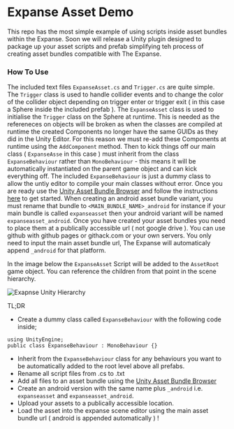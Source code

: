 # Expanse Asset Demo
This repo has the most simple example of using scripts inside asset bundles within the Expanse. Soon we will release a Unity plugin designed to package up your asset scripts and prefab simplifying teh process of creating asset bundles compatible with The Expanse.

### How To Use

The included text files `ExpanseAsset.cs` and `Trigger.cs` are quite simple. The `Trigger` class is used to handle collider events and to change the color of the collider object depending on trigger enter or trigger exit ( in this case a Sphere inside the included prefab ). The `ExpanseAsset` class is used to initialise the `Trigger` class on the Sphere at runtime. This is needed as the refereneces on objects will be broken as when the classes are compiled at runtime the created Components no longer have the same GUIDs as they did in the Unity Editor. For this reason we must re-add these Components at runtime using the `AddComponent` method. Then to kick things off our main class ( `ExpanseAsse` in this case ) must inherit from the class `ExpanseBehaviour` rather than `MonoBehaviour` - this means it will be automatically instantiated on the parent game object and can kick everything off. The included `ExpanseBehaviour` is just a dummy class to allow the untiy editor to compile your main classes without error. Once you are ready use the [Unity Asset Bundle Browser](https://assetstore.unity.com/packages/tools/utilities/asset-bundle-browser-93571) and follow the instructions [here](https://docs.unity3d.com/Manual/AssetBundles-Browser.html) to get started. When creating an android asset bundle variant, you must rename that bundle to `<MAIN_BUNDLE_NAME>_android` for instance if your main bundle is called `expanseasset` then your android variant will be named `expanseasset_android`. Once you have created your asset bundles you need to place them at a publically accessible url ( not google drive ). You can use github with github pages or githack.com or your own servers. You only need to input the main asset bundle url, The Expanse will automaticaly append `_android` for that platform.

In the image below the `ExpanseAsset` Script will be added to the `AssetRoot` game object. You can reference the children from that point in the scene hierarchy.


![Exapnse Unity Hierarchy](https://i.imgur.com/IxErGkk.jpg)

TL;DR 
  * Create a dummy class called `ExpanseBehaviour` with the following code inside; 
```
using UnityEngine;
public class ExpanseBehaviour : MonoBehaviour {}
```
  * Inherit from the `ExpanseBehaviour` class for any behaviours you want to be automatically added to the root level above all prefabs.
  * Rename all script files from <NAME>.cs to <NAME>.txt
  * Add all files to an asset bundle using the [Unity Asset Bundle Browser](https://assetstore.unity.com/packages/tools/utilities/asset-bundle-browser-93571)
  * Create an android version with the same name plus `_android` i.e. `expanseasset` and `expanseasset_android`.
  * Upload your assets to a publically accessible location. 
  * Load the asset into the expanse scene editor using the main asset bundle url ( android is appended automatically ) ! 
